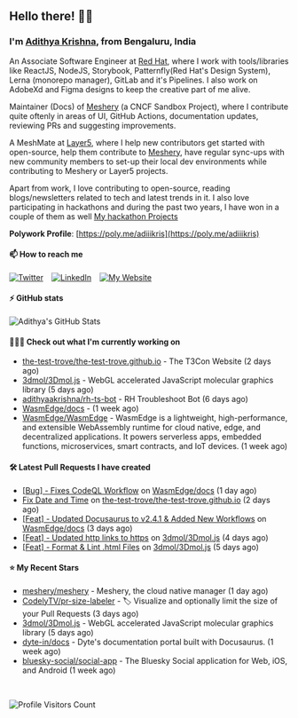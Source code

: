 ## Hello there! 👋🏻
  
### I'm [Adithya Krishna](https://adithyaakrishna.github.io/), from <b>Bengaluru, India</b></br>

An Associate Software Engineer at [Red Hat](https://www.redhat.com), where I work with tools/libraries like ReactJS, NodeJS, Storybook, Patternfly(Red Hat's Design System), Lerna (monorepo manager), GitLab and it's Pipelines. I also work on AdobeXd and Figma designs to keep the creative part of me alive.

Maintainer (Docs) of [Meshery](https://github.com/meshery) (a CNCF Sandbox Project), where I contribute quite oftenly in areas of UI, GitHub Actions, documentation updates, reviewing PRs and suggesting improvements.

A MeshMate at [Layer5](https://layer5.io), where I help new contributors get started with open-source, help them contribute to [Meshery](https://github.com/meshery), have regular sync-ups with new community members to set-up their local dev environments while contributing to Meshery or Layer5 projects.

Apart from work, I love contributing to open-source, reading blogs/newsletters related to tech and latest trends in it. I also love participating in hackathons and during the past two years, I have won in a couple of them as well [My hackathon Projects](http://bit.ly/adikris-hackathons)

**Polywork Profile**: [https://poly.me/adiiikris](https://poly.me/adiiikris)

#### 📫 How to reach me

[![Twitter](https://img.shields.io/badge/-@adii_kris-%231DA1F2?style=for-the-badge&logo=twitter&logoColor=ffffff)](https://twitter.com/adii_kris) &ensp;
[![LinkedIn](https://img.shields.io/badge/-Adithya%20Krishna-%230A67C3?style=for-the-badge&logo=linkedin&logoColor=ffffff)](https://www.linkedin.com/in/adiiikris/) &ensp;
[![My Website](https://img.shields.io/badge/-My%20Website-%230A67C3?style=for-the-badge)](https://adithyaakrishna.github.io/)


#### ⚡️ GitHub stats

![Adithya's GitHub Stats](https://github-readme-stats.vercel.app/api?username=adithyaakrishna&show_icons=true&hide_border=true&title_color=fff&icon_color=79ff97&text_color=9f9f9f&bg_color=151515)




#### 🧑🏻‍💻 Check out what I'm currently working on

- [the-test-trove/the-test-trove.github.io](https://github.com/the-test-trove/the-test-trove.github.io) - The T3Con Website (2 days ago)
- [3dmol/3Dmol.js](https://github.com/3dmol/3Dmol.js) - WebGL accelerated JavaScript molecular graphics library (5 days ago)
- [adithyaakrishna/rh-ts-bot](https://github.com/adithyaakrishna/rh-ts-bot) - RH Troubleshoot Bot (6 days ago)
- [WasmEdge/docs](https://github.com/WasmEdge/docs) -  (1 week ago)
- [WasmEdge/WasmEdge](https://github.com/WasmEdge/WasmEdge) - WasmEdge is a lightweight, high-performance, and extensible WebAssembly runtime for cloud native, edge, and decentralized applications. It powers serverless apps, embedded functions, microservices, smart contracts, and IoT devices. (1 week ago)

#### 🛠 Latest Pull Requests I have created

- [[Bug] - Fixes CodeQL Workflow](https://github.com/WasmEdge/docs/pull/80) on [WasmEdge/docs](https://github.com/WasmEdge/docs) (1 day ago)
- [Fix Date and Time](https://github.com/the-test-trove/the-test-trove.github.io/pull/42) on [the-test-trove/the-test-trove.github.io](https://github.com/the-test-trove/the-test-trove.github.io) (2 days ago)
- [[Feat] - Updated Docusaurus to v2.4.1 &amp; Added New Workflows](https://github.com/WasmEdge/docs/pull/74) on [WasmEdge/docs](https://github.com/WasmEdge/docs) (3 days ago)
- [[Feat] - Updated http links to https](https://github.com/3dmol/3Dmol.js/pull/680) on [3dmol/3Dmol.js](https://github.com/3dmol/3Dmol.js) (4 days ago)
- [[Feat] - Format &amp; Lint .html Files](https://github.com/3dmol/3Dmol.js/pull/679) on [3dmol/3Dmol.js](https://github.com/3dmol/3Dmol.js) (5 days ago)

#### ⭐ My Recent Stars

- [meshery/meshery](https://github.com/meshery/meshery) - Meshery, the cloud native manager (1 day ago)
- [CodelyTV/pr-size-labeler](https://github.com/CodelyTV/pr-size-labeler) - 🏷 Visualize and optionally limit the size of your Pull Requests (3 days ago)
- [3dmol/3Dmol.js](https://github.com/3dmol/3Dmol.js) - WebGL accelerated JavaScript molecular graphics library (5 days ago)
- [dyte-in/docs](https://github.com/dyte-in/docs) - Dyte&#39;s documentation portal built with Docusaurus. (1 week ago)
- [bluesky-social/social-app](https://github.com/bluesky-social/social-app) - The Bluesky Social application for Web, iOS, and Android (1 week ago)

<br> 

![Profile Visitors Count](https://profile-counter.glitch.me/adithyaakrishna/count.svg)
